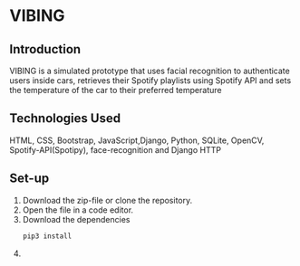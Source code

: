 # VIBING 








## Introduction
 VIBING is a simulated prototype that uses facial recognition to authenticate users inside cars, retrieves their Spotify playlists using Spotify API and sets the temperature of the car to their preferred temperature 

## Technologies Used
HTML, CSS, Bootstrap, JavaScript,Django, Python, SQLite, OpenCV, Spotify-API(Spotipy), face-recognition and Django HTTP

## Set-up
1) Download the zip-file or clone the repository.
2) Open the file in a code editor.
3) Download the dependencies 
   ```python
   pip3 install
   ```
5) 

